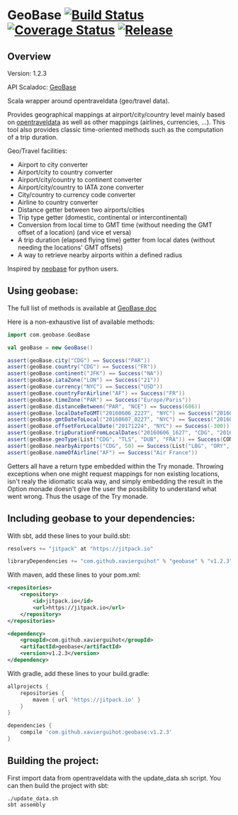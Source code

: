 
# GeoBase [![Build Status](https://travis-ci.org/xavierguihot/geobase.svg?branch=master)](https://travis-ci.org/xavierguihot/geobase) [![Coverage Status](https://coveralls.io/repos/github/xavierguihot/geobase/badge.svg?branch=master)](https://coveralls.io/github/xavierguihot/geobase?branch=master) [![Release](https://jitpack.io/v/xavierguihot/geobase.svg)](https://jitpack.io/#xavierguihot/geobase)


## Overview


Version: 1.2.3

API Scaladoc: [GeoBase](http://xavierguihot.com/geobase/#com.geobase.GeoBase)

Scala wrapper around opentraveldata (geo/travel data).

Provides geographical mappings at airport/city/country level mainly based on
[opentraveldata](https://github.com/opentraveldata/opentraveldata) as well as
other mappings (airlines, currencies, ...). This tool also provides classic
time-oriented methods such as the computation of a trip duration.

Geo/Travel facilities:

* Airport to city converter
* Airport/city to country converter
* Airport/city/country to continent converter
* Airport/city/country to IATA zone converter
* City/country to currency code converter
* Airline to country converter
* Distance getter between two airports/cities
* Trip type getter (domestic, continental or intercontinental)
* Conversion from local time to GMT time (without needing the GMT offset of a location) (and vice et versa)
* A trip duration (elapsed flying time) getter from local dates (without needing the locations' GMT offsets)
* A way to retrieve nearby airports within a defined radius

Inspired by [neobase](https://github.com/alexprengere/neobase) for python users.


## Using geobase:


The full list of methods is available at
[GeoBase doc](http://xavierguihot.com/geobase/#com.geobase.GeoBase)

Here is a non-exhaustive list of available methods:

```scala
import com.geobase.GeoBase

val geoBase = new GeoBase()

assert(geoBase.city("CDG") == Success("PAR"))
assert(geoBase.country("CDG") == Success("FR"))
assert(geoBase.continent("JFK") == Success("NA"))
assert(geoBase.iataZone("LON") == Success("21"))
assert(geoBase.currency("NYC") == Success("USD"))
assert(geoBase.countryForAirline("AF") == Success("FR"))
assert(geoBase.timeZone("PAR") == Success("Europe/Paris"))
assert(geoBase.distanceBetween("PAR", "NCE") == Success(686))
assert(geoBase.localDateToGMT("20160606_2227", "NYC") == Success("20160607_0227"))
assert(geoBase.gmtDateToLocal("20160607_0227", "NYC") == Success("20160606_2227"))
assert(geoBase.offsetForLocalDate("20171224", "NYC") == Success(-300))
assert(geoBase.tripDurationFromLocalDates("20160606_1627", "CDG", "20160606_1757", "JFK") == Success(7.5d))
assert(geoBase.geoType(List("CDG", "TLS", "DUB", "FRA")) == Success(CONTINENTAL))
assert(geoBase.nearbyAirports("CDG", 50) == Success(List("LBG", "ORY", "VIY", "POX")))
assert(geoBase.nameOfAirline("AF") == Success("Air France"))
```

Getters all have a return type embedded within the Try monade. Throwing
exceptions when one might request mappings for non existing locations, isn't
realy the idiomatic scala way, and simply embedding the result in the Option
monade doesn't give the user the possibility to understand what went wrong.
Thus the usage of the Try monade.


## Including geobase to your dependencies:


With sbt, add these lines to your build.sbt:

```scala
resolvers += "jitpack" at "https://jitpack.io"

libraryDependencies += "com.github.xavierguihot" % "geobase" % "v1.2.3"
```

With maven, add these lines to your pom.xml:

```xml
<repositories>
	<repository>
		<id>jitpack.io</id>
		<url>https://jitpack.io</url>
	</repository>
</repositories>

<dependency>
	<groupId>com.github.xavierguihot</groupId>
	<artifactId>geobase</artifactId>
	<version>v1.2.3</version>
</dependency>
```

With gradle, add these lines to your build.gradle:

```groovy
allprojects {
	repositories {
		maven { url 'https://jitpack.io' }
	}
}

dependencies {
	compile 'com.github.xavierguihot:geobase:v1.2.3'
}
```


## Building the project:


First import data from opentraveldata with the update_data.sh script. You can
then build the project with sbt:

	./update_data.sh
	sbt assembly
